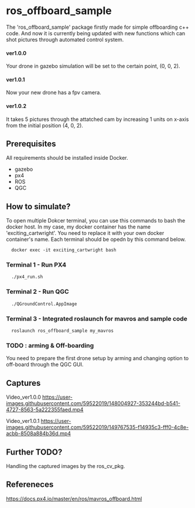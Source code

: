 # ros_offboard_sample
The 'ros_offboard_sample' package firstly made for simple offboarding c++ code. And now it is currently being updated with new functions which can shot pictures through automated control system.
#### ver1.0.0
Your drone in gazebo simulation will be set to the certain point, (0, 0, 2).
#### ver1.0.1
Now your new drone has a fpv camera. 
#### ver1.0.2
It takes 5 pictures through the attatched cam by increasing 1 units on x-axis from the initial position (4, 0, 2).

## Prerequisites
All requirements should be installed inside Docker.
- gazebo
- px4
- ROS
- QGC

## How to simulate?
To open multiple Dokcer terminal, you can use this commands to bash the docker host. In my case, my docker container has the name 'exciting_cartwright'. You need to replace it with your own docker container's name. Each terminal should be opedn by this command below.
```
  docker exec -it exciting_cartwright bash
```
### Terminal 1 - Run PX4
```
  ./px4_run.sh
```

### Terminal 2 - Run QGC
```
  ./QGroundControl.AppImage 
```

### Terminal 3 - Integrated roslaunch for mavros and sample code
```
  roslaunch ros_offboard_sample my_mavros
```

### TODO : arming & Off-boarding
You need to prepare the first drone setup by arming and changing option to off-board through the QGC GUI.

## Captures
Video_ver1.0.0
https://user-images.githubusercontent.com/59522019/148004927-353244bd-b541-4727-8563-5a222355faed.mp4

Video_ver1.0.1
https://user-images.githubusercontent.com/59522019/149767535-f14935c3-fff0-4c8e-acbb-8508a884b36d.mp4


## Further TODO?
Handling the captured images by the ros_cv_pkg.

## Refereneces
https://docs.px4.io/master/en/ros/mavros_offboard.html
